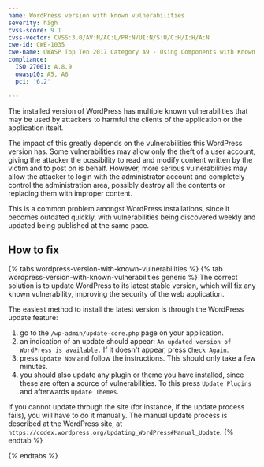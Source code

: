 ```yaml
---
name: WordPress version with known vulnerabilities
severity: high
cvss-score: 9.1
cvss-vector: CVSS:3.0/AV:N/AC:L/PR:N/UI:N/S:U/C:H/I:H/A:N
cwe-id: CWE-1035
cwe-name: OWASP Top Ten 2017 Category A9 - Using Components with Known Vulnerabilities
compliance:
  ISO 27001: A.8.9
  owasp10: A5, A6
  pci: '6.2'

---            
```


The installed version of WordPress has multiple known vulnerabilities that may be used by attackers to harmful the clients of the application or the application itself.

The impact of this greatly depends on the vulnerabilities this WordPress version has. Some vulnerabilities may allow only the theft of a user account, giving the attacker the possibility to read and modify content written by the victim and to post on is behalf.
However, more serious vulnerabilities may allow the attacker to login with the administrator account and completely control the administration area, possibly destroy all the contents or replacing them with improper content.

This is a common problem amongst WordPress installations, since it becomes outdated quickly, with vulnerabilities being discovered weekly and updated being published at the same pace.

## How to fix

{% tabs wordpress-version-with-known-vulnerabilities %}
{% tab wordpress-version-with-known-vulnerabilities generic %}
The correct solution is to update WordPress to its latest stable version, which will fix any known vulnerability, improving the security of the web application.

The easiest method to install the latest version is through the WordPress update feature:
1. go to the `/wp-admin/update-core.php` page on your application. 
1. an indication of an update should appear: `An updated version of WordPress is available.` If it doesn't appear, press `Check Again`.
1. press `Update Now` and follow the instructions. This should only take a few minutes.
1. you should also update any plugin or theme you have installed, since these are often a source of vulnerabilities. To this press `Update Plugins` and afterwards `Update Themes`.


If you cannot update through the site (for instance, if the update process fails), you will have to do it manually. The manual update process is described at the WordPress site, at `https://codex.wordpress.org/Updating_WordPress#Manual_Update`.
{% endtab %}

{% endtabs %}
